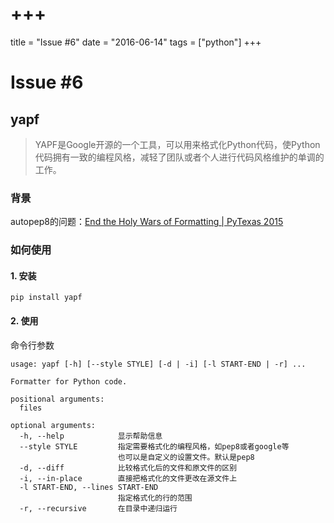 # +++
title = "Issue #6"
date = "2016-06-14"
tags = ["python"]
+++

# Issue #6


## yapf

> YAPF是Google开源的一个工具，可以用来格式化Python代码，使Python代码拥有一致的编程风格，减轻了团队或者个人进行代码风格维护的单调的工作。

### 背景

autopep8的问题：[End the Holy Wars of Formatting | PyTexas 2015](https://www.pytexas.org/2015/talk/13)

### 如何使用

#### 1. 安装

```
pip install yapf
```

#### 2. 使用

命令行参数

```
usage: yapf [-h] [--style STYLE] [-d | -i] [-l START-END | -r] ...

Formatter for Python code.

positional arguments:
  files

optional arguments:
  -h, --help            显示帮助信息
  --style STYLE         指定需要格式化的编程风格，如pep8或者google等
                        也可以是自定义的设置文件。默认是pep8
  -d, --diff            比较格式化后的文件和原文件的区别
  -i, --in-place        直接把格式化的文件更改在源文件上
  -l START-END, --lines START-END
                        指定格式化的行的范围
  -r, --recursive       在目录中递归运行

```


